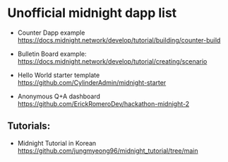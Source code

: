 

# Unofficial midnight dapp list

* Counter Dapp example https://docs.midnight.network/develop/tutorial/building/counter-build

* Bulletin Board example: https://docs.midnight.network/develop/tutorial/creating/scenario

* Hello World starter template https://github.com/CylinderAdmin/midnight-starter

* Anonymous Q+A dashboard https://github.com/ErickRomeroDev/hackathon-midnight-2

## Tutorials:

* Midnight Tutorial in Korean https://github.com/jungmyeong96/midnight_tutorial/tree/main
